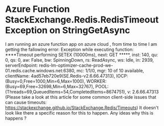 
# Azure Function StackExchange.Redis.RedisTimeoutException on StringGetAsync

I am running an azure function app on azure cloud , from time to time I am getting the fallowing error:
Exception while executing function: ****Timeout performing SETEX (10000ms), next: GET *****, inst: 140, qu: 0, qs: 0, aw: False, bw: SpinningDown, rs: ReadAsync, ws: Idle, in: 2939, serverEndpoint: redis-lm-optimizer-cache-prod-we-01.redis.cache.windows.net:6380, mc: 1/1/0, mgr: 10 of 10 available, clientName: 4ad57eb720e9(SE.Redis-v2.6.66.47313), IOCP: (Busy=0,Free=1000,Min=6,Max=1000), WORKER: (Busy=69,Free=32698,Min=6,Max=32767), POOL: (Threads=69,QueuedItems=54,CompletedItems=8674751), v: 2.6.66.47313 (Please take a look at this article for some common client-side issues that can cause timeouts: https://stackexchange.github.io/StackExchange.Redis/Timeouts)
It doesn't look like there a specific reason for this to happen.
Any ideas why this is happens ?

        